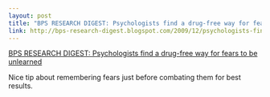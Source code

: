 ```yaml
--- 
layout: post
title: "BPS RESEARCH DIGEST: Psychologists find a drug-free way for fears to be unlearned"
link: http://bps-research-digest.blogspot.com/2009/12/psychologists-find-drug-free-way-for.html
---
```

<a href=
"http://bps-research-digest.blogspot.com/2009/12/psychologists-find-drug-free-way-for.html">
BPS RESEARCH DIGEST: Psychologists find a drug-free way for fears
to be unlearned</a><br>

<p>Nice tip about remembering fears just before combating them for
best results.</p>
